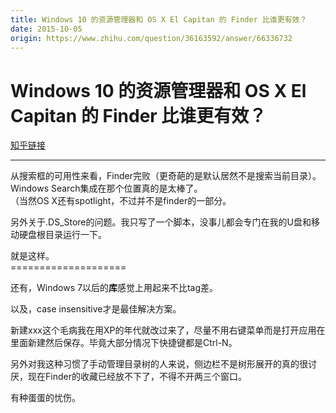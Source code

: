 ```yaml
---
title: Windows 10 的资源管理器和 OS X El Capitan 的 Finder 比谁更有效？
date: 2015-10-05
origin: https://www.zhihu.com/question/36163592/answer/66336732
---
```

# Windows 10 的资源管理器和 OS X El Capitan 的 Finder 比谁更有效？

[知乎链接](https://www.zhihu.com/question/36163592/answer/66336732)

---------

<span class="RichText ztext CopyrightRichText-richText" itemprop="text"><p>从搜索框的可用性来看，Finder完败（更奇葩的是默认居然不是搜索当前目录）。Windows Search集成在那个位置真的是太棒了。<br>（当然OS X还有spotlight，不过并不是finder的一部分。</p><p>另外关于.DS_Store的问题。我只写了一个脚本，没事儿都会专门在我的U盘和移动硬盘根目录运行一下。</p><p>就是这样。<br>====================</p><p>还有，Windows 7以后的<b>库</b>感觉上用起来不比tag差。</p><p>以及，case insensitive才是最佳解决方案。</p><p>新建xxx这个毛病我在用XP的年代就改过来了，尽量不用右键菜单而是打开应用在里面新建然后保存。毕竟大部分情况下快捷键都是Ctrl-N。</p><p>另外对我这种习惯了手动管理目录树的人来说，侧边栏不是树形展开的真的很讨厌，现在Finder的收藏已经放不下了，不得不开两三个窗口。</p>有种蛋蛋的忧伤。</span>